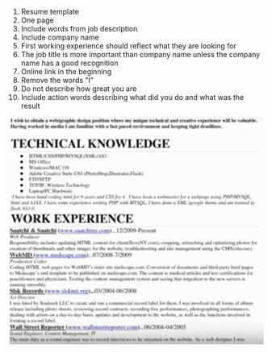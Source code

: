 1. Resume template      
2. One page      
3. Include words from job description      
4. Include company name      
5. First working experience should reflect what they are looking for      
6. The job title is more important than company name unless the company name has a good recognition        
7. Online link in the beginning      
8. Remove the words "I"        
9. Do not describe how great you are      
10. Include action words describing what did you do and what was the result                      

<img src="Resume.png" alt="Resume" style="zoom:50%;" />        
      
        
       
